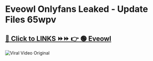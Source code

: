 
 # Eveowl Onlyfans Leaked - Update Files 65wpv

## <h2><a href="https://clipsfans.com/Eveowl&ref=git">🔗 Click to LINKS ⏩⏩ 👉 🟢 Eveowl </a></h2>

<a href="https://clipsfans.com/Eveowl&ref=git" rel="nofollow" data-target="animated-image.originalLink"><img src="https://i.ibb.co.com/xMMVF88/686577567.gif" alt="Viral Video Original" style="max-width: 100%; display: inline-block;" data-target="animated-image.originalImage"></a>

